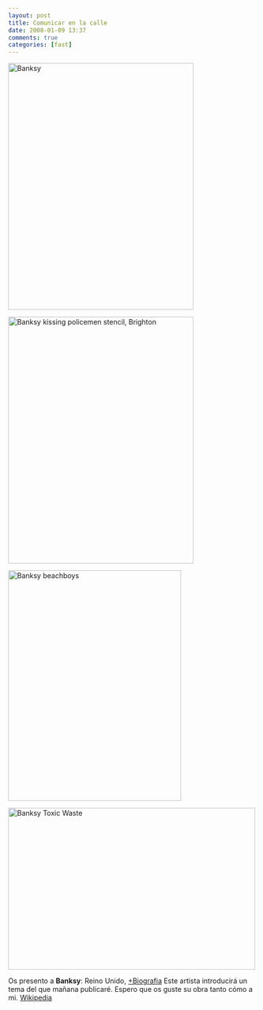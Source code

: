 ```yaml
---
layout: post
title: Comunicar en la calle
date: 2008-01-09 13:37
comments: true
categories: [fast]
---
```

<img src="http://farm1.static.flickr.com/75/205539180_a9282f2a9e.jpg" width="375" height="500" alt="Banksy" />

<a href="http://www.flickr.com/photos/simonbooth/16129664/" title="Banksy kissing policemen stencil, Brighton by simonbooth, on Flickr"><img src="http://farm1.static.flickr.com/13/16129664_c07da37ca0.jpg" width="375" height="500" alt="Banksy kissing policemen stencil, Brighton" /></a>

<a href="http://www.flickr.com/photos/trois-tetes/31502495/" title="Banksy beachboys by Trois Têtes (TT), on Flickr"><img src="http://farm1.static.flickr.com/23/31502495_137f5a6e36.jpg" width="350" height="467" alt="Banksy beachboys" /></a>

<a href="http://www.flickr.com/photos/noodlefish/228157710/" title="Banksy Toxic Waste by Noodlefish, on Flickr"><img src="http://farm1.static.flickr.com/89/228157710_65adb0cc01.jpg" width="500" height="328" alt="Banksy Toxic Waste" /></a>

Os presento a **Banksy**:  Reino Unido, <a href="http://es.wikipedia.org/wiki/Banksy" target="_blank">+Biografia</a> Este artista introducirá un tema del que mañana publicaré. Espero que  os guste su obra tanto cómo a mi. <a href="http://es.wikipedia.org/wiki/Banksy">Wikipedia</a>


